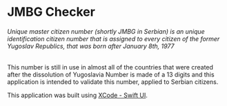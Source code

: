 # JMBG Checker
###### Unique master citizen number (shortly JMBG in Serbian) is an unique identification citizen number that is assigned to every citizen of the former Yugoslav Republics, that was born after January 8th, 1977
This number is still in use in almost all of the countries that were created after the dissolution of Yugoslavia
Number is made of a 13 digits and this application is intended to validate this number, applied to Serbian citizens.

This application was built using [XCode - Swift UI](https://developer.apple.com/xcode/swiftui/).


